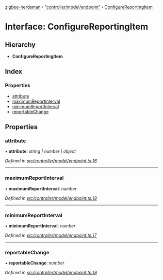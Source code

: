 [zigbee-herdsman](../README.md) › ["controller/model/endpoint"](../modules/_controller_model_endpoint_.md) › [ConfigureReportingItem](_controller_model_endpoint_.configurereportingitem.md)

# Interface: ConfigureReportingItem

## Hierarchy

* **ConfigureReportingItem**

## Index

### Properties

* [attribute](_controller_model_endpoint_.configurereportingitem.md#attribute)
* [maximumReportInterval](_controller_model_endpoint_.configurereportingitem.md#maximumreportinterval)
* [minimumReportInterval](_controller_model_endpoint_.configurereportingitem.md#minimumreportinterval)
* [reportableChange](_controller_model_endpoint_.configurereportingitem.md#reportablechange)

## Properties

###  attribute

• **attribute**: *string | number | object*

*Defined in [src/controller/model/endpoint.ts:16](https://github.com/Koenkk/zigbee-herdsman/blob/632e6e4/src/controller/model/endpoint.ts#L16)*

___

###  maximumReportInterval

• **maximumReportInterval**: *number*

*Defined in [src/controller/model/endpoint.ts:18](https://github.com/Koenkk/zigbee-herdsman/blob/632e6e4/src/controller/model/endpoint.ts#L18)*

___

###  minimumReportInterval

• **minimumReportInterval**: *number*

*Defined in [src/controller/model/endpoint.ts:17](https://github.com/Koenkk/zigbee-herdsman/blob/632e6e4/src/controller/model/endpoint.ts#L17)*

___

###  reportableChange

• **reportableChange**: *number*

*Defined in [src/controller/model/endpoint.ts:19](https://github.com/Koenkk/zigbee-herdsman/blob/632e6e4/src/controller/model/endpoint.ts#L19)*
